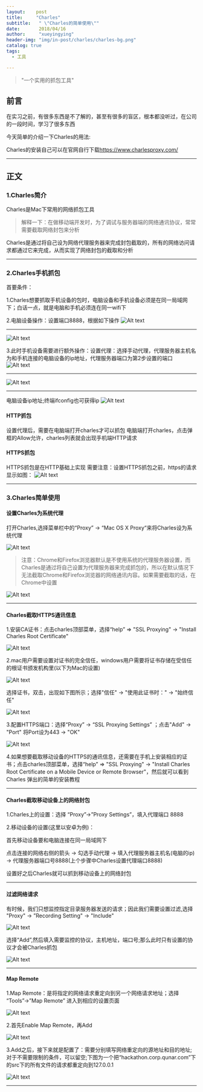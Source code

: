 ```yaml
---
layout:    post
title:     "Charles"
subtitle:   " \"Charles的简单使用\""
date:       2018/04/16
author:     "xueyingying"
header-img: "img/in-post/charles/charles-bg.png"
catalog: true
tags:
  - 工具

---
```


>"一个实用的抓包工具"  


## 前言

在实习之前，有很多东西是不了解的，甚至有很多的盲区，根本都没听过，在公司的一段时间，学习了很多东西

今天简单的介绍一下Charles的用法:

Charles的安装自己可以在官网自行下载<https://www.charlesproxy.com/>

---

## 正文

### 1.Charles简介

Charles是Mac下常用的网络抓包工具

>解释一下：在做移动端开发时，为了调试与服务器端的网络通讯协议，常常需要截取网络封包来分析

Charles是通过将自己设为网络代理服务器来完成封包截取的，所有的网络访问请求都通过它来完成，从而实现了网络封包的截取和分析

---

### 2.Charles手机抓包

首要条件：

1.Charles想要抓取手机设备的包时，电脑设备和手机设备必须是在同一局域网下；白话一点，就是电脑和手机必须连在同一wifi下

2.电脑设备操作：设置端口8888，根据如下操作
![Alt text](/img/in-post/charles/setport1.png)

---

![Alt text](/img/in-post/charles/setport2.png)

3.此时手机设备需要进行额外操作：设置代理：选择手动代理，代理服务器主机名为和手机连接的电脑设备的ip地址，代理服务器端口为第2步设置的端口
![Alt text](/img/in-post/charles/phone1.jpeg)

---

![Alt text](/img/in-post/charles/phone2.jpeg)

---

电脑设备ip地址;终端ifconfig也可获得ip
![Alt text](/img/in-post/charles/ip.png)

#### HTTP抓包
设置代理后，需要在电脑端打开charles才可以抓包
电脑端打开charles，点击弹框的Allow允许，charles列表就会出现手机端HTTP请求

#### HTTPS抓包
HTTPS抓包是在HTTP基础上实现
需要注意：设置HTTPS抓包之前，https的请求显示如图：
![Alt text](/img/in-post/charles/https-error.png)

---

### 3.Charles简单使用

#### 设置Charles为系统代理

打开Charles,选择菜单栏中的“Proxy” -> “Mac OS X Proxy“来将Charles设为系统代理

![Alt text](/img/in-post/charles/charles-proxy.png)

> 注意：Chrome和Firefox浏览器默认是不使用系统的代理服务器设置，而Charles是通过将自己设置为代理服务器来完成抓包的，所以在默认情况下无法截取Chrome和Firefox浏览器的网络通讯内容。如果需要截取的话，在Chrome中设置

![Alt text](/img/in-post/charles/SwitchyOmega.png)

---

#### Charles截取HTTPS通讯信息

1.安装CA证书：点击charles顶部菜单，选择“help” => "SSL Proxying" -> "Install Charles Root Certificate"

![Alt text](/img/in-post/charles/CA.png)

2.mac用户需要设置对证书的完全信任，windows用户需要将证书存储在受信任的根证书颁发机构里(以下为Mac的设置)

![Alt text](/img/in-post/charles/CA-trust1.png)

选择证书，双击，出现如下图所示；选择"信任" -> "使用此证书时：" -> "始终信任"

![Alt text](/img/in-post/charles/CA-trust2.png)

3.配置HTTPS端口：选择“Proxy” -> “SSL Proxying Settings” ；点击"Add" -> "Port" 将Port设为443 -> "OK"

![Alt text](/img/in-post/charles/https.png)

4.如果想要截取移动设备的HTTPS的通讯信息，还需要在手机上安装相应的证书；点击charles顶部菜单，选择“help” => "SSL Proxying" -> "Install Charles Root Certificate on a Mobile Device or Remote Browser"，然后就可以看到 Charles 弹出的简单的安装教程

---

#### Charles截取移动设备上的网络封包

1.Charles上的设置：选择 “Proxy”->”Proxy Settings”，填入代理端口 8888

2.移动设备的设置(这里以安卓为例)：

首先移动设备要和电脑连接在同一局域网下

点击连接的网络右侧的箭头 -> 勾选手动代理 -> 填入代理服务器主机名(电脑的ip) -> 代理服务器端口号8888(上个步骤中Charles设置代理端口8888)

设置好之后Charles就可以抓到移动设备上的网络封包

---

#### 过滤网络请求

有时候，我们只想监控指定目录服务器发送的请求；因此我们需要设置过滤,选择 "Proxy" -> ”Recording Setting" -> "Include"

![Alt text](/img/in-post/charles/filter1.png)

选择“Add”,然后填入需要监控的协议，主机地址，端口号;那么此时只有设置的协议才会被Charles抓包

![Alt text](/img/in-post/charles/filter2.png)

---

#### Map Remote

1.Map Remote：是将指定的网络请求重定向到另一个网络请求地址；选择 “Tools”->”Map Remote” 进入到相应的设置页面

![Alt text](/img/in-post/charles/Map-remote1.png)

2.首先Enable Map Remote，再Add

![Alt text](/img/in-post/charles/Map-remote2.png)

3.Add之后，接下来就是配置了：需要分别填写网络重定向的源地址和目的地址;对于不需要限制的条件，可以留空;下图为一个把“hackathon.corp.qunar.com”下的src下的所有文件的请求都重定向到127.0.0.1

![Alt text](/img/in-post/charles/Map-remote3.png)

---
